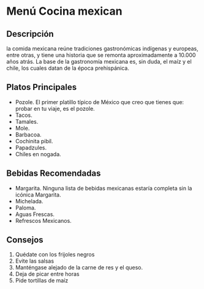 # Menú Cocina mexican

## Descripción
la comida mexicana reúne tradiciones gastronómicas indígenas y europeas, entre otras, y tiene una historia que se remonta aproximadamente a 10.000 años atrás. La base de la gastronomía mexicana es, sin duda, el maíz y el chile, los cuales datan de la época prehispánica.

## Platos Principales
- Pozole. El primer platillo típico de México que creo que tienes que: probar en tu viaje, es el pozole.
- Tacos.
- Tamales.
- Mole.
- Barbacoa.
- Cochinita pibil.
- Papadzules.
- Chiles en nogada.

## Bebidas Recomendadas

- Margarita. Ninguna lista de bebidas mexicanas estaría completa sin la icónica Margarita.
- Michelada.
- Paloma.
- Aguas Frescas.
- Refrescos Mexicanos.

## Consejos
1. Quédate con los frijoles negros
2. Evite las salsas
3. Manténgase alejado de la carne de res y el queso.
4. Deja de picar entre horas
5. Pide tortillas de maíz